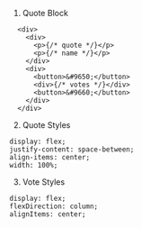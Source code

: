 01. Quote Block
```
  <div>
    <div>
      <p>{/* quote */}</p>
      <p>{/* name */}</p>
    </div>
    <div>
      <button>&#9650;</button>
      <div>{/* votes */}</div>
      <button>&#9660;</button>
    </div>
  </div>
```

02. Quote Styles
```
display: flex;
justify-content: space-between;
align-items: center;
width: 100%;
```

03. Vote Styles
```
display: flex;
flexDirection: column;
alignItems: center;
```
